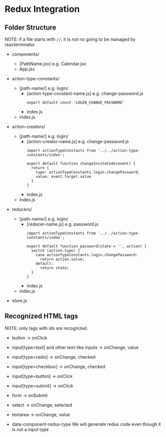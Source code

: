 # Redux Integration

## Folder Structure

NOTE: if a file starts with `//`,
it is not no going to be managed by reacterminator

- components/
  - [PathName.jsx] e.g. Calendar.jsx
  - App.jsx

- action-type-constants/
  - [path-name/] e.g. login/
    - [action-type-constant-name.js] e.g. change-password.js
      ```
      export default const 'LOGIN_CHANGE_PASSWORD'
      ```
    - index.js
  - index.js

- action-creators/
  - [path-name/] e.g. login/
    - [action-creator-name.js] e.g. change-password.js
      ```
      import actionTypeConstants from '../../action-type-constants/index';

      export default function changeInviteCode(event) {
        return {
          type: actionTypeConstants.login.changePassword,
          value: event.target.value
        }
      }
      ```
    - index.js
  - index.js

- reducers/
  - [path-name/] e.g. login/
    - [reducer-name.js] e.g. password.js
      ```
      import actionTypeConstants from '../../action-type-constants/index';

      export default function password(state = '', action) {
        switch (action.type) {
          case actionTypeConstants.login.changePassword:
            return action.value;
          default:
            return state;
        }
      }
      ```
    - index.js
  - index.js
- store.js

## Recognized HTML tags

NOTE: only tags with ids are recognized.

- button -> onClick
- input[type=text] and other text-like inputs -> onChange, value
- input[type=radio] -> onChange, checked
- input[type=checkbox] -> onChange, checked
- input[type=button] -> onClick
- input[type=submit] -> onClick
- form -> onSubmit
- select -> onChange, selected
- textarea -> onChange, value

- data-component-redux-type
  We will generate redux code even though it is not a input type
